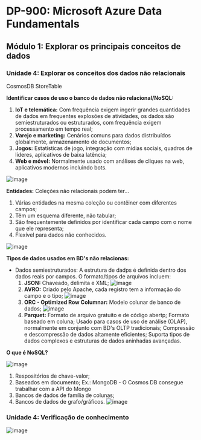 # DP-900: Microsoft Azure Data Fundamentals

## Módulo 1: Explorar os principais conceitos de dados

### Unidade 4: Explorar os conceitos dos dados não relacionais

CosmosDB
StoreTable

**Identificar casos de uso o banco de dados não relacional/NoSQL:**
  1. **IoT e telemática:** Com frequência exigem ingerir grandes quantidades de dados em frequentes explosões de atividades, os dados são semiestruturados ou estruturados, com frequência exigem processamento em tempo real;
  2. **Varejo e marketing:** Cenários comuns para dados distribuídos globalmente, armazenamento de documentos;
  3. **Jogos:** Estatísticas de jogo, integração com mídias sociais, quadros de líderes, aplicativos de baixa latência;
  4. **Web e móvel:** Normalmente usado com análises de cliques na web, aplicativos modernos incluindo bots.

![image](https://user-images.githubusercontent.com/86172286/188293688-163658f3-399b-4399-9255-99036a5821a2.png)

**Entidades:**
Coleções não relacionais podem ter...
  1. Várias entidades na mesma coleção ou contêiner com diferentes campos;
  2. Têm um esquema diferente, não tabular;
  3. São frequentemente definidos por identificar cada campo com o nome que ele representa;
  4. Flexível para dados não conhecidos.

![image](https://user-images.githubusercontent.com/86172286/188293388-1f3d9fe6-0f49-4d2f-a02f-c9344a5b0f76.png)

**Tipos de dados usados em BD's não relacionas:**
  - Dados semiestruturados:
    A estrutura de dadps é definida dentro dos dados reais por campos. O formato/tipos de arquivos incluem:
      1. **JSON:** Chaveado, delimita e XML;
![image](https://user-images.githubusercontent.com/86172286/188293769-c98dcc26-697b-4caf-b5ac-b1849ac16192.png)
      2. **AVRO:** Criado pelo Apache, cada registro tem a informação do campo e o tipo;
![image](https://user-images.githubusercontent.com/86172286/188293799-1874d336-0b02-4a7f-bbb5-3683646fe85e.png)
      3. **ORC - Optimized Row Columnar:** Modelo colunar de banco de dados;
![image](https://user-images.githubusercontent.com/86172286/188293847-1e28cc80-0785-4653-88e0-26acbfac9d0b.png)
      4. **Parquet:** Formato de arquivo gratuito e de código abertp; Formato baseado em coluna; Usado para casos de uso de análise (OLAP), normalmente em conjunto com BD's OLTP tradicionais; Compressão e descompressão de dados altamente eficientes; Suporta tipos de dados complexos e estruturas de dados aninhadas avançadas.
      
**O que é NoSQL?**

![image](https://user-images.githubusercontent.com/86172286/188293975-e8a4ac30-2736-4501-8bee-aa22fc25ad8d.png)

  1. Respositórios de chave-valor;
  2. Baseados em documento; Ex.: MongoDB - O Cosmos DB consegue trabalhar com a API do Mongo
  3. Bancos de dados de família de colunas;
  4. Bancos de dados de grafo/gráficos.
  ![image](https://user-images.githubusercontent.com/86172286/188293987-ab55595a-fe4f-4e9f-9cff-65e5af5e37ec.png)

### Unidade 4: Verificação de conhecimento

![image](https://user-images.githubusercontent.com/86172286/188294069-9f6ada34-fc79-47f2-bee5-0e8bfe0d452c.png)


